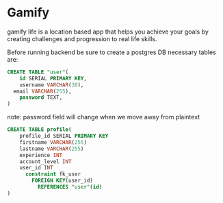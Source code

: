 # Gamify
gamify life is a location based app that helps you achieve your goals by creating challenges and progression to real life skills.


Before running backend be sure to create a postgres DB
necessary tables are:
```SQL
CREATE TABLE "user"(
	id SERIAL PRIMARY KEY,
	username VARCHAR(30),
  email VARCHAR(255),
	password TEXT,
)
```
note: password field will change when we move away from plaintext

```SQL
CREATE TABLE profile(
    profile_id SERIAL PRIMARY KEY
    firstname VARCHAR(255)
    lastname VARCHAR(255)
    experience INT
    account_level INT
    user_id INT
      constraint fk_user
        FOREIGN KEY(user_id)
          REFERENCES "user"(id)
)
```
